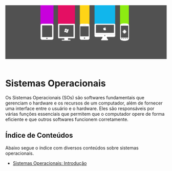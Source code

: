 <div align="center">
  <a href="https://github.com/joseferreira-dev/my-study-notes/tree/main/sistemas-operacionais"><img src="banner.png"></a>
</div>
<br>

# Sistemas Operacionais

Os Sistemas Operacionais (SOs) são softwares fundamentais que gerenciam o hardware e os recursos de um computador, além de fornecer uma interface entre o usuário e o hardware. Eles são responsáveis por várias funções essenciais que permitem que o computador opere de forma eficiente e que outros softwares funcionem corretamente.

## Índice de Conteúdos

Abaixo segue o índice com diversos conteúdos sobre sistemas operacionais.

- [Sistemas Operacionais: Introdução](./contents/01-introducao/README.md)
